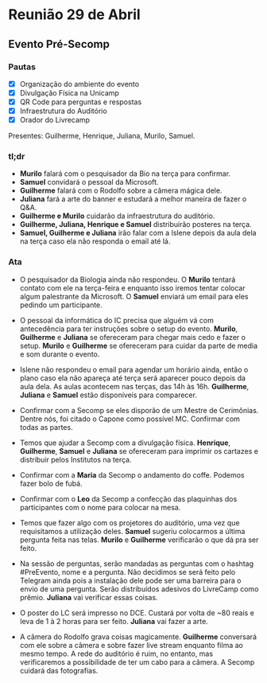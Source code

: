 # Reunião  29 de Abril
## Evento Pré-Secomp

### Pautas

- [X] Organização do ambiente do evento
- [X] Divulgação Física na Unicamp
- [X] QR Code para perguntas e respostas
- [X] Infraestrutura do Auditório
- [X] Orador do Livrecamp

Presentes: Guilherme, Henrique, Juliana, Murilo, Samuel.

### tl;dr

- **Murilo** falará com o pesquisador da Bio na terça para confirmar.
- **Samuel** convidará o pessoal da Microsoft.
- **Guilherme** falará com o Rodolfo sobre a câmera mágica dele.
- **Juliana** fará a arte do banner e estudará a melhor maneira de fazer o Q&A.
- **Guilherme e Murilo** cuidarão da infraestrutura do auditório.
- **Guilherme, Juliana, Henrique e Samuel** distribuirão posteres na terça.
- **Samuel, Guilherme e Juliana** irão falar com a Islene depois da aula dela na terça caso ela não responda o email até lá.


### Ata

- O pesquisador da Biologia ainda não respondeu. O **Murilo** tentará contato com ele na terça-feira e enquanto isso iremos tentar colocar algum palestrante da Microsoft. O **Samuel** enviará um email para eles pedindo um participante.

- O pessoal da informática do IC precisa que alguém vá com antecedência para ter instruções sobre o setup do evento. **Murilo**, **Guilherme** e **Juliana** se ofereceram para chegar mais cedo e fazer o setup. **Murilo** e **Guilherme** se ofereceram para cuidar da parte de media e som durante o evento.

- Islene não respondeu o email para agendar um horário ainda, então o plano caso ela não apareça até terça será aparecer pouco depois da aula dela. As aulas acontecem nas terças, das 14h às 16h. **Guilherme**, **Juliana** e **Samuel** estão disponíveis para comparecer.

- Confirmar com a Secomp se eles disporão de um Mestre de Cerimônias. Dentre nós, foi citado o Capone como possível MC. Confirmar com todas as partes.

- Temos que ajudar a Secomp com a divulgação física. **Henrique**, **Guilherme**, **Samuel** e **Juliana** se ofereceram para imprimir os cartazes e distribuir pelos Institutos na terça. 

- Confirmar com a **Maria** da Secomp o andamento do coffe. Podemos fazer bolo de fubá. 

- Confirmar com o **Leo** da Secomp a confecção das plaquinhas dos participantes com o nome para colocar na mesa. 

- Temos que fazer algo com os projetores do auditório, uma vez que requisitamos a utilização deles. **Samuel** sugeriu colocarmos a última pergunta feita nas telas. **Murilo** e **Guilherme** verificarão o que dá pra ser feito.

- Na sessão de perguntas, serão mandadas as perguntas com o hashtag #PreEvento, nome e a pergunta. Não decidimos se será feito pelo Telegram ainda pois a instalação dele pode ser uma barreira para o envio de uma pergunta. Serão distribuídos adesivos do LivreCamp como prêmio. **Juliana** vai verificar essas coisas.

- O poster do LC será impresso no DCE. Custará por volta de ~80 reais e leva de 1 à 2 horas para ser feito. **Juliana** vai fazer a arte.

- A câmera do Rodolfo grava coisas magicamente. **Guilherme** conversará com ele sobre a câmera e sobre fazer live stream enquanto filma ao mesmo tempo. A rede do auditório é ruim, no entanto, mas verificaremos a possibilidade de ter um cabo para a câmera. A Secomp cuidará das fotografias. 

